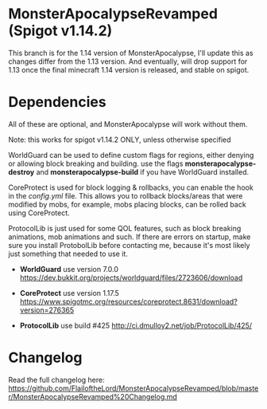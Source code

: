 # MonsterApocalypseRevamped (Spigot v1.14.2)

This branch is for the 1.14 version of MonsterApocalypse, I'll update this as changes differ from the 1.13 version.
And eventually, will drop support for 1.13 once the final minecraft 1.14 version is released, and stable on spigot.

# Dependencies
  All of these are optional, and MonsterApocalypse will work without them.
  
  Note: this works for spigot v1.14.2 ONLY, unless otherwise specified
    
   WorldGuard can be used to define custom flags for regions, either denying or allowing block breaking and building.
  use the flags **monsterapocalypse-destroy** and **monsterapocalypse-build** if you have WorldGuard installed.
    
   CoreProtect is used for block logging & rollbacks, you can enable the hook in the *config.yml* file.  This allows you to rollback    blocks/areas that were modified by mobs, for example, mobs placing blocks, can be rolled back using CoreProtect.
  
   ProtocolLib is just used for some QOL features, such as block breaking animations, mob animations and such.
   If there are errors on startup, make sure you install ProtobolLib before contacting me, because it's most likely just something that needed to use it.
  
  
  - **WorldGuard**  use version 7.0.0  https://dev.bukkit.org/projects/worldguard/files/2723606/download
  
  - **CoreProtect**  use version 1.17.5  https://www.spigotmc.org/resources/coreprotect.8631/download?version=276365
  
  - **ProtocolLib**  use build #425  http://ci.dmulloy2.net/job/ProtocolLib/425/
  

# Changelog
Read the full changelog here: https://github.com/FlailoftheLord/MonsterApocalypseRevamped/blob/master/MonsterApocalypseRevamped%20Changelog.md
